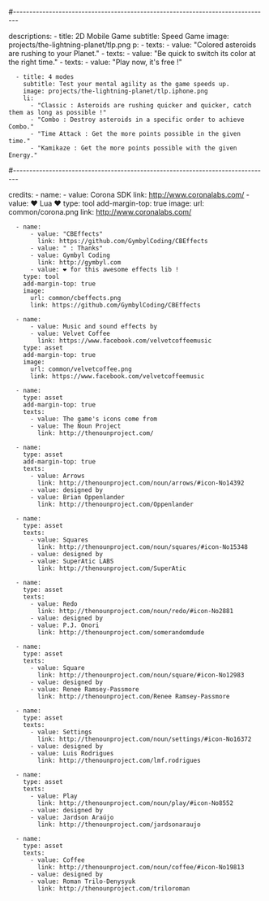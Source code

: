 #-------------------------------------------------------------------------------

descriptions: - title: 2D Mobile Game
subtitle: Speed Game
image: projects/the-lightning-planet/tlp.png
p: - texts: - value: "Colored asteroids are rushing to your Planet." - texts: - value: "Be quick to switch its color at the right time." - texts: - value: "Play now, it's free !"

      - title: 4 modes
        subtitle: Test your mental agility as the game speeds up.
        image: projects/the-lightning-planet/tlp.iphone.png
        li:
          - "Classic : Asteroids are rushing quicker and quicker, catch them as long as possible !"
          - "Combo : Destroy asteroids in a specific order to achieve Combo."
          - "Time Attack : Get the more points possible in the given time."
          - "Kamikaze : Get the more points possible with the given Energy."

#-------------------------------------------------------------------------------

credits: - name: - value: Corona SDK
link: http://www.coronalabs.com/ - value: ❤ Lua ❤
type: tool
add-margin-top: true
image:
url: common/corona.png
link: http://www.coronalabs.com/

      - name:
          - value: "CBEffects"
            link: https://github.com/GymbylCoding/CBEffects
          - value: " : Thanks"
          - value: Gymbyl Coding
            link: http://gymbyl.com
          - value: ❤ for this awesome effects lib !
        type: tool
        add-margin-top: true
        image:
          url: common/cbeffects.png
          link: https://github.com/GymbylCoding/CBEffects

      - name:
          - value: Music and sound effects by
          - value: Velvet Coffee
            link: https://www.facebook.com/velvetcoffeemusic
        type: asset
        add-margin-top: true
        image:
          url: common/velvetcoffee.png
          link: https://www.facebook.com/velvetcoffeemusic

      - name:
        type: asset
        add-margin-top: true
        texts:
          - value: The game's icons come from
          - value: The Noun Project
            link: http://thenounproject.com/

      - name:
        type: asset
        add-margin-top: true
        texts:
          - value: Arrows
            link: http://thenounproject.com/noun/arrows/#icon-No14392
          - value: designed by
          - value: Brian Oppenlander
            link: http://thenounproject.com/Oppenlander

      - name:
        type: asset
        texts:
          - value: Squares
            link: http://thenounproject.com/noun/squares/#icon-No15348
          - value: designed by
          - value: SuperAtic LABS
            link: http://thenounproject.com/SuperAtic

      - name:
        type: asset
        texts:
          - value: Redo
            link: http://thenounproject.com/noun/redo/#icon-No2881
          - value: designed by
          - value: P.J. Onori
            link: http://thenounproject.com/somerandomdude

      - name:
        type: asset
        texts:
          - value: Square
            link: http://thenounproject.com/noun/square/#icon-No12983
          - value: designed by
          - value: Renee Ramsey-Passmore
            link: http://thenounproject.com/Renee Ramsey-Passmore

      - name:
        type: asset
        texts:
          - value: Settings
            link: http://thenounproject.com/noun/settings/#icon-No16372
          - value: designed by
          - value: Luis Rodrigues
            link: http://thenounproject.com/lmf.rodrigues

      - name:
        type: asset
        texts:
          - value: Play
            link: http://thenounproject.com/noun/play/#icon-No8552
          - value: designed by
          - value: Jardson Araújo
            link: http://thenounproject.com/jardsonaraujo

      - name:
        type: asset
        texts:
          - value: Coffee
            link: http://thenounproject.com/noun/coffee/#icon-No19813
          - value: designed by
          - value: Roman Trilo-Denysyuk
            link: http://thenounproject.com/triloroman
